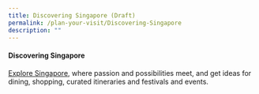 ```yaml
---
title: Discovering Singapore (Draft)
permalink: /plan-your-visit/Discovering-Singapore
description: ""
---
```


#### **Discovering Singapore**

[Explore Singapore](https://www.visitsingapore.com/see-do-singapore/), where passion and possibilities meet, and get ideas for dining, shopping, curated itineraries and festivals and events.